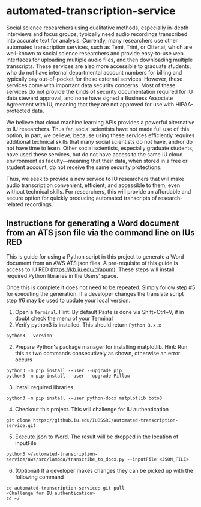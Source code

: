 # automated-transcription-service

Social science researchers using qualitative methods, especially in-depth interviews and focus groups, typically need audio recordings transcribed into accurate text for analysis. Currently, many researchers use other automated transcription services, such as Temi, Trint, or Otter.ai, which are well-known to social science researchers and provide easy-to-use web interfaces for uploading multiple audio files, and then downloading multiple transcripts. These services are also more accessible to graduate students, who do not have internal departmental account numbers for billing and typically pay out-of-pocket for these external services. However, these services come with important data security concerns. Most of these services do not provide the kinds of security documentation required for IU data steward approval, and none have signed a Business Associate Agreement with IU, meaning that they are not approved for use with HIPAA-protected data.

We believe that cloud machine learning APIs provides a powerful alternative to IU researchers. Thus far, social scientists have not made full use of this option, in part, we believe, because using these services efficiently requires additional technical skills that many social scientists do not have, and/or do not have time to learn. Other social scientists, especially graduate students, have used these services, but do not have access to the same IU cloud environment as faculty—meaning that their data, when stored in a free or student account, do not receive the same security protections. 

Thus, we seek to provide a new service to IU researchers that will make audio transcription convenient, efficient, and accessible to them, even without technical skills. For researchers, this will provide an affordable and secure option for quickly producing automated transcripts of research-related recordings.

## Instructions for generating a Word document from an ATS json file via the command line on IUs RED

This is guide for using a Python script in this project to generate a Word document from an AWS ATS json files. A pre-requisite of this guide is access to IU RED (https://kb.iu.edu/d/apum). These steps will install required Python libraries in the Users' space.

Once this is complete it does not need to be repeated. Simply follow step #5 for executing the generation. If a developer changes the translate script step #6 may be used to update your local version.

1. Open a `Terminal`. Hint: By default Paste is done via Shift+Ctrl+V, if in doubt check the menu of your Terminal
2. Verify python3 is installed. This should return `Python 3.x.x`
```
python3 --version
```
2. Prepare Python's package manager for installing matplotlib. Hint: Run this as two commands consecutively as shown, otherwise an error occurs
```
python3 -m pip install --user --upgrade pip
python3 -m pip install --user --upgrade Pillow
```
3. Install required libraries 
```
python3 -m pip install --user python-docx matplotlib boto3
```
4. Checkout this project. This will challenge for IU authentication
```
git clone https://github.iu.edu/IUBSSRC/automated-transcription-service.git
```
5. Execute json to Word. The result will be dropped in the location of inputFile
```
python3 ~/automated-transcription-service/aws/src/lambda/transcribe_to_docx.py --inputFile <JSON_FILE>
```
6. (Optional) If a developer makes changes they can be picked up with the following command
```
cd automated-transcription-service; git pull
<Challenge for IU authentication>
cd ~/
```

